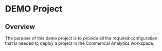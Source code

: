 # DEMO Project

## Overview
The purpose of this demo project is to provide all the required configuration that is needed to deploy a project in the Commercial Analytics workspace.